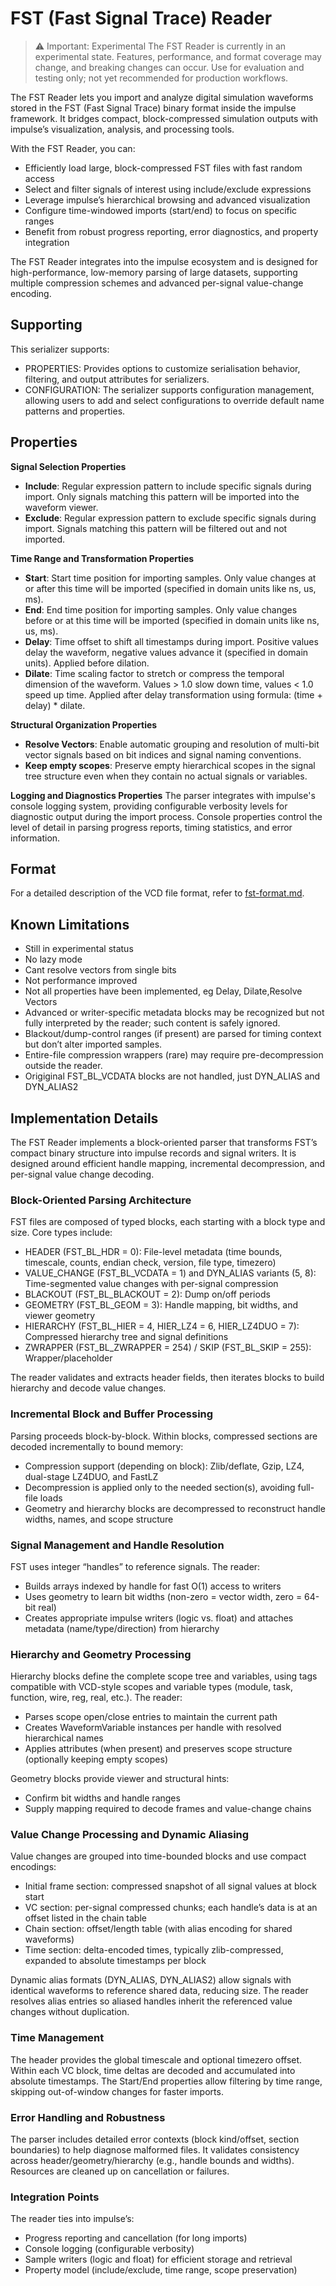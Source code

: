 <!---
title: "FST (Fast Signal Trace) Reader"
author: "Thomas Haber"
keywords: [FST, Fast Signal Trace, impulse, EDA, waveform, simulation, signal analysis, digital, parser, extension, compressed, block-compressed]
description: "The FST Reader extension for impulse enables efficient import, filtering, and analysis of digital simulation waveforms in the FST format. Supports advanced configuration, hierarchical browsing, block-compressed data, and seamless integration with impulse's visualization and processing tools. Experimental status: subject to change."
category: "impulse-extension"
tags:
  - reference
  - serializer
docID: xxx
--->
# FST (Fast Signal Trace) Reader

> ⚠️ Important: Experimental
> The FST Reader is currently in an experimental state. Features, performance, and format coverage may change, and breaking changes can occur. Use for evaluation and testing only; not yet recommended for production workflows.

The FST Reader lets you import and analyze digital simulation waveforms stored in the FST (Fast Signal Trace) binary format inside the impulse framework. It bridges compact, block-compressed simulation outputs with impulse’s visualization, analysis, and processing tools.

With the FST Reader, you can:
- Efficiently load large, block-compressed FST files with fast random access
- Select and filter signals of interest using include/exclude expressions
- Leverage impulse’s hierarchical browsing and advanced visualization
- Configure time-windowed imports (start/end) to focus on specific ranges
- Benefit from robust progress reporting, error diagnostics, and property integration

The FST Reader integrates into the impulse ecosystem and is designed for high-performance, low-memory parsing of large datasets, supporting multiple compression schemes and advanced per-signal value-change encoding.

## Supporting

This serializer supports:
- PROPERTIES: Provides options to customize serialisation behavior, filtering, and output attributes for serializers.
- CONFIGURATION: The serializer supports configuration management, allowing users to add and select configurations to override default name patterns and properties. 

## Properties

**Signal Selection Properties**
- **Include**: Regular expression pattern to include specific signals during import. Only signals matching this pattern will be imported into the waveform viewer.
- **Exclude**: Regular expression pattern to exclude specific signals during import. Signals matching this pattern will be filtered out and not imported.

**Time Range and Transformation Properties**
- **Start**: Start time position for importing samples. Only value changes at or after this time will be imported (specified in domain units like ns, us, ms).
- **End**: End time position for importing samples. Only value changes before or at this time will be imported (specified in domain units like ns, us, ms).
- **Delay**: Time offset to shift all timestamps during import. Positive values delay the waveform, negative values advance it (specified in domain units). Applied before dilation.
- **Dilate**: Time scaling factor to stretch or compress the temporal dimension of the waveform. Values > 1.0 slow down time, values < 1.0 speed up time. Applied after delay transformation using formula: (time + delay) * dilate.

**Structural Organization Properties**
- **Resolve Vectors**: Enable automatic grouping and resolution of multi-bit vector signals based on bit indices and signal naming conventions.
- **Keep empty scopes**: Preserve empty hierarchical scopes in the signal tree structure even when they contain no actual signals or variables.

**Logging and Diagnostics Properties**
The parser integrates with impulse's console logging system, providing configurable verbosity levels for diagnostic output during the import process. Console properties control the level of detail in parsing progress reports, timing statistics, and error information.

## Format
For a detailed description of the VCD file format, refer to [fst-format.md](fst-format.md).

## Known Limitations

- Still in experimental status
- No lazy mode
- Cant resolve vectors from single bits
- Not performance improved
- Not all properties have been implemented, eg Delay, Dilate,Resolve Vectors
- Advanced or writer-specific metadata blocks may be recognized but not fully interpreted by the reader; such content is safely ignored.
- Blackout/dump-control ranges (if present) are parsed for timing context but don’t alter imported samples.
- Entire-file compression wrappers (rare) may require pre-decompression outside the reader.
- Origiginal FST_BL_VCDATA blocks are not handled, just DYN_ALIAS and DYN_ALIAS2

## Implementation Details

The FST Reader implements a block-oriented parser that transforms FST’s compact binary structure into impulse records and signal writers. It is designed around efficient handle mapping, incremental decompression, and per-signal value change decoding.

### Block-Oriented Parsing Architecture

FST files are composed of typed blocks, each starting with a block type and size. Core types include:
- HEADER (FST_BL_HDR = 0): File-level metadata (time bounds, timescale, counts, endian check, version, file type, timezero)
- VALUE_CHANGE (FST_BL_VCDATA = 1) and DYN_ALIAS variants (5, 8): Time-segmented value changes with per-signal compression
- BLACKOUT (FST_BL_BLACKOUT = 2): Dump on/off periods
- GEOMETRY (FST_BL_GEOM = 3): Handle mapping, bit widths, and viewer geometry
- HIERARCHY (FST_BL_HIER = 4, HIER_LZ4 = 6, HIER_LZ4DUO = 7): Compressed hierarchy tree and signal definitions
- ZWRAPPER (FST_BL_ZWRAPPER = 254) / SKIP (FST_BL_SKIP = 255): Wrapper/placeholder

The reader validates and extracts header fields, then iterates blocks to build hierarchy and decode value changes.

### Incremental Block and Buffer Processing

Parsing proceeds block-by-block. Within blocks, compressed sections are decoded incrementally to bound memory:
- Compression support (depending on block): Zlib/deflate, Gzip, LZ4, dual-stage LZ4DUO, and FastLZ
- Decompression is applied only to the needed section(s), avoiding full-file loads
- Geometry and hierarchy blocks are decompressed to reconstruct handle widths, names, and scope structure

### Signal Management and Handle Resolution

FST uses integer “handles” to reference signals. The reader:
- Builds arrays indexed by handle for fast O(1) access to writers
- Uses geometry to learn bit widths (non-zero = vector width, zero = 64-bit real)
- Creates appropriate impulse writers (logic vs. float) and attaches metadata (name/type/direction) from hierarchy

### Hierarchy and Geometry Processing

Hierarchy blocks define the complete scope tree and variables, using tags compatible with VCD-style scopes and variable types (module, task, function, wire, reg, real, etc.). The reader:
- Parses scope open/close entries to maintain the current path
- Creates WaveformVariable instances per handle with resolved hierarchical names
- Applies attributes (when present) and preserves scope structure (optionally keeping empty scopes)

Geometry blocks provide viewer and structural hints:
- Confirm bit widths and handle ranges
- Supply mapping required to decode frames and value-change chains

### Value Change Processing and Dynamic Aliasing

Value changes are grouped into time-bounded blocks and use compact encodings:
- Initial frame section: compressed snapshot of all signal values at block start
- VC section: per-signal compressed chunks; each handle’s data is at an offset listed in the chain table
- Chain section: offset/length table (with alias encoding for shared waveforms)
- Time section: delta-encoded times, typically zlib-compressed, expanded to absolute timestamps per block

Dynamic alias formats (DYN_ALIAS, DYN_ALIAS2) allow signals with identical waveforms to reference shared data, reducing size. The reader resolves alias entries so aliased handles inherit the referenced value changes without duplication.

### Time Management

The header provides the global timescale and optional timezero offset. Within each VC block, time deltas are decoded and accumulated into absolute timestamps. The Start/End properties allow filtering by time range, skipping out-of-window changes for faster imports.

### Error Handling and Robustness

The parser includes detailed error contexts (block kind/offset, section boundaries) to help diagnose malformed files. It validates consistency across header/geometry/hierarchy (e.g., handle bounds and widths). Resources are cleaned up on cancellation or failures.

### Integration Points

The reader ties into impulse’s:
- Progress reporting and cancellation (for long imports)
- Console logging (configurable verbosity)
- Sample writers (logic and float) for efficient storage and retrieval
- Property model (include/exclude, time range, scope preservation)

